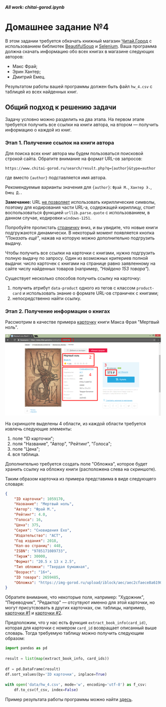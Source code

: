 ***All work: chitai-gorod.ipynb***  


# Домашнее задание №4

В этом задании требуется обкачать книжный магазин [Читай.Город](https://www.chitai-gorod.ru/) с использованием библиотек [BeautifulSoup](https://www.crummy.com/software/BeautifulSoup/bs4/doc/) и [Selenium](https://selenium-python.readthedocs.io/). Ваша программа должна скачать информацию обо всех книгах в магазине следующих авторов:
 - Макс Фрай;
 - Эрин Хантер;
 - Дмитрий Емец.

Результатом работы вашей программы должен быть файл `hw_4.csv` с таблицей из всех найденных книг.

## Общий подход к решению задачи

Задачу условно можно разделить на два этапа. На первом этапе требуется получить все ссылки на книги автора, на втором — получить информацию о каждой из книг.

### Этап 1. Получение ссылок на книги автора

Для поиска всех книг автора мы будем пользоваться поисковой строкой сайта. Обратите внимание на формат URL-ов запросов:
```
https://www.chitai-gorod.ru/search/result.php?q={author}&type=author
```
где вместо `{author}` подставляется имя автора.

Рекомендуемые варианты значения для `{author}`: `Фрай М.`, `Хантер Э.`, `Емец Д.`.

**Замечание:** URL [не позволяет](https://ru.wikipedia.org/wiki/URL#%D0%9A%D0%BE%D0%B4%D0%B8%D1%80%D0%BE%D0%B2%D0%B0%D0%BD%D0%B8%D0%B5_URL) использовать кириллические символы, поэтому для кодирования части URL-а, содержащей кириллицу, стоит воспользоваться функцией `urllib.parse.quote` с использованием, в данном случае, кодировки `windows-1251`.

Попробуйте пролистать [страничку](https://www.chitai-gorod.ru/search/result.php?q=%D4%F0%E0%E9%20%CC.&type=author) вниз, и вы увидите, что новые книги подгружаются динамически. В некоторый момент появляется кнопка _"Показать ещё"_, нажав на которую можно дополнительно подгрузить выдачу.

Чтобы получить все ссылки на карточки с книгами, нужно подгрузить полную выдачу по запросу. Один из возможных критериев полной  выдачи: число карточек с книгами на странице равно заявленному на сайте числу найденных товаров (например, _"Найдено 153 товара"_). 

Существует несколько способов получить ссылку на карточку:
1. получить атрибут `data-product` одного из тегов с классом `product-card` и использовать знание о формате URL-ов страничек с книгами;
2. непосредственно найти ссылку.

### Этап 2. Получение информации о книгах

Рассмотрим в качестве примера [карточку](https://www.chitai-gorod.ru/catalog/book/1059170/) книги Макса Фрая "Мертвый ноль".

![скриншот](/Homework/HW_4/images/1059170.png)

На скриншоте выделены 4 области, из каждой области требуется извлечь следующие элементы:
1. поле "ID карточки";
2. поля "Название", "Автор", "Рейтинг", "Голоса";
3. поле "Цена";
4. вся таблица.

Дополнительно требуется создать поле "Обложка", которое будет хранить ссылку на обложку книги (расположена слева на скриншоте).

Таким образом карточка из примера представима в виде следующего словаря:
```json
{
    "ID карточки": 1059170,
    "Название": "Мертвый ноль",
    "Автор": "Фрай М.",
    "Рейтинг": 4.0,
    "Голоса": 16,
    "Цена": 375,
    "Серия": "Сновидения Ехо",
    "Издательство": "АСТ",
    "Год издания": 2018,
    "Кол-во страниц": 448,
    "ISBN": "9785171089733",
    "Тираж": 30000,
    "Формат": "20.5 x 13 x 2.5",
    "Тип обложки": "Твердая бумажная",
    "Возраст": "16+",
    "ID товара": 2659485,
    "Обложка": "https://img-gorod.ru/upload/iblock/aec/aec2cfaece8a6190f319f1853cad7cf5.jpg"
}
```
Обратите внимание, что некоторые поля, например: "Художник", "Переводчик", "Редактор" — отсутвуют именно для этой карточки, но могут присутсвовать в других карточках, см. таблицы, например, [карточки #1](https://www.chitai-gorod.ru/catalog/book/1002042/) и [карточки #2](https://www.chitai-gorod.ru/catalog/book/1004240/).

Предположим, что у нас есть функция `extract_book_info(card_id)`, которая для карточки с номером `card_id` возвращает описанный выше словарь. Тогда требуемую таблицу можно получить следующим образом:
```python
import pandas as pd

result = list(map(extract_book_info, card_ids))

df = pd.DataFrame(result)
df.sort_values(by='ID карточки', inplace=True)

with open('data/hw_4.csv', mode='w', encoding='utf-8') as f_csv:
    df.to_csv(f_csv, index=False)
```

Пример результата работы программы можно найти [здесь](hw_4_sample.csv).
